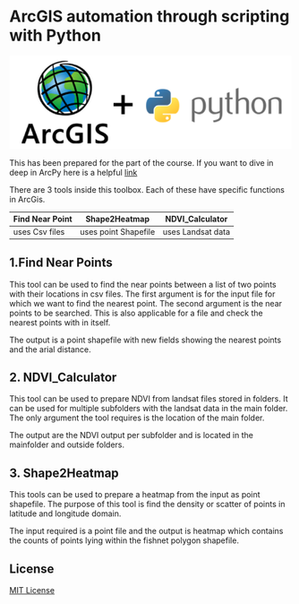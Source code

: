 
# ArcGIS automation through scripting with Python
![Banner Image](banner.png)

This has been prepared for the part of the course. If you want to dive in deep in ArcPy
here is a helpful [link](https://pro.arcgis.com/en/pro-app/)


There are 3 tools inside this toolbox. Each of these have specific functions in ArcGis.


| __Find Near Point__ | __Shape2Heatmap__ | __NDVI_Calculator__ |
|-------------|------------|------------|
| uses Csv files         | uses point Shapefile    | uses Landsat data     |
 



## 1.Find Near Points
This tool can be used to find the near points between a list of two points with their locations in  csv files.
The first argument is for the input file for which we want to find the nearest point. The second argument is the near points to be searched. This is also applicable for a file and check the nearest points with in itself.

The output is a point shapefile with new fields showing the nearest points and the arial distance.

## 2. NDVI_Calculator
This tool can be used to prepare NDVI from landsat files stored in folders.
It can be used for multiple subfolders with the landsat data in the main folder.
The only argument the tool requires is the location of the main folder.

The output are the NDVI output per subfolder and is located in the mainfolder and outside folders.

## 3. Shape2Heatmap

This tools can be used to prepare a heatmap from the input as point shapefile.
The purpose of this tool is find the density or scatter of points in latitude and longitude domain.

The input required is a point file and the output is heatmap which contains the counts of points lying within the fishnet polygon shapefile.



## License

[MIT License](LICENSE)
